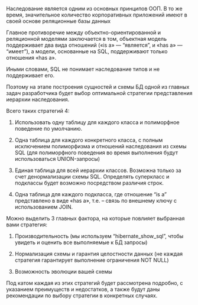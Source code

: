 Наследование является одним из основных принципов ООП. В то же время, значительное количество корпоративных приложений имеют в своей основе реляционные базы данных

Главное противоречие между объектно-ориентированной и реляционной моделями заключается в том, объектная модель поддерживает два вида отношений («is a» — “является”, и «has a» — “имеет”), а модели, основанные на SQL, поддерживают только отношения «has a».

Иными словами, SQL не понимает наследование типов и не поддерживает его.

Поэтому на этапе построения сущностей и схемы БД одной из главных задач разработчика будет выбор оптимальной стратегии представления иерархии наследования.

Всего таких стратегий 4:

1) Использовать одну таблицу для каждого класса и полиморфное поведение по умолчанию.

2) Одна таблица для каждого конкретного класса, с полным исключением полиморфизма и отношений наследования из схемы SQL (для полиморфного поведения во время выполнения будут использоваться UNION-запросы)

3) Единая таблица для всей иерархии классов. Возможна только за счет денормализации схемы SQL. Определять суперкласс и подклассы будет возможно посредством различия строк.

4) Одна таблица для каждого подкласса, где отношение “is a” представлено в виде «has a», т.е. – связь по внешнему ключу с использованием JOIN.

Можно выделить 3 главных фактора, на которые повлияет выбранная вами стратегия:

1) Производительность (мы используем “hibernate_show_sql”, чтобы увидеть и оценить все выполняемые к БД запросы)

2) Нормализация схемы и гарантия целостности данных (не каждая стратегия гарантирует выполнение ограничения NOT NULL)

3) Возможность эволюции вашей схемы

Под катом каждая из этих стратегий будет рассмотрена подробно, с указанием преимуществ и недостатков, а также будут даны рекомендации по выбору стратегии в конкретных случаях.